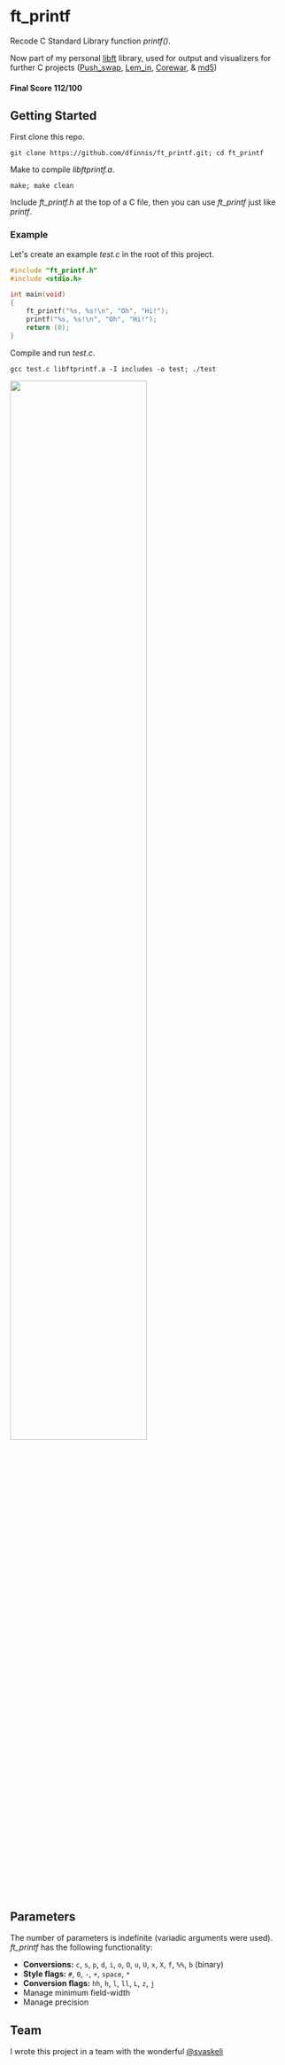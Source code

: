 # ft_printf

Recode C Standard Library function *printf()*.

Now part of my personal [libft](https://github.com/dfinnis/Libft) library, used for output and visualizers for further C projects ([Push_swap](https://github.com/dfinnis/Push_swap), [Lem_in](https://github.com/dfinnis/Lem_in), [Corewar](https://github.com/dfinnis/Corewar), & [md5](https://github.com/dfinnis/md5))

#### Final Score 112/100


## Getting Started

First clone this repo.

```git clone https://github.com/dfinnis/ft_printf.git; cd ft_printf```

Make to compile *libftprintf.a*.

```make; make clean```

Include *ft_printf.h* at the top of a C file, then you can use *ft_printf* just like *printf*.

### Example

Let's create an example *test.c* in the root of this project.

```c
#include "ft_printf.h"
#include <stdio.h>

int main(void)
{
	ft_printf("%s, %s!\n", "Oh", "Hi!");
	printf("%s, %s!\n", "Oh", "Hi!");
	return (0);
}
```

Compile and run *test.c*.

```gcc test.c libftprintf.a -I includes -o test; ./test```

<img src="https://github.com/dfinnis/ft_printf/blob/master/img/test.png" width="70%">


## Parameters

The number of parameters is indefinite (variadic arguments were used). *ft_printf* has the following functionality:

* **Conversions:** `c`, `s`, `p`, `d`, `i`, `o`, `O`, `u`, `U`, `x`, `X`, `f`, `%%`, `b` (binary)
* **Style flags:** `#`, `0`, `-`, `+`, `space`, `*`
* **Conversion flags:** `hh`, `h`, `l`, `ll`, `L`, `z`, `j`
* Manage minimum field-width
* Manage precision



## Team

I wrote this project in a team with the wonderful [@svaskeli](https://github.com/sharvas)
